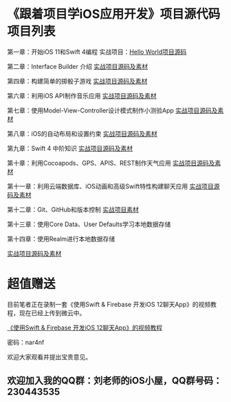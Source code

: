 # 《跟着项目学iOS应用开发》项目源代码项目列表

第一章：开始iOS 11和Swift 4编程
实战项目：[Hello World项目源码](https://github.com/liumingl/Swift-4-Tutorial-Chapter01-Hello-World)

第二章：Interface Builder 介绍
[实战项目源码及素材](https://github.com/liumingl/Swift-4-Tutorial-Chapter02)

第四章：构建简单的掷骰子游戏
[实战项目源码及素材](https://github.com/liumingl/Swift-4-Tutorial-Chapter04)

第六章：利用iOS API制作音乐应用
[实战项目源码及素材](https://github.com/liumingl/Swift-4-Tutorial-Chapter06)

第七章：使用Model-View-Controller设计模式制作小测验App
[实战项目源码及素材](https://github.com/liumingl/Swift-4-Tutorial-Chapter07)

第八章：iOS的自动布局和设置约束
[实战项目源码及素材](https://github.com/liumingl/Swift-4-Tutorial-Chapter08)

第九章：Swift 4 中阶知识
[实战项目源码及素材](https://github.com/liumingl/Swift-4-Tutorial-Chapter09)

第十章：利用Cocoapods、GPS、APIS、REST制作天气应用
[实战项目源码及素材](https://github.com/liumingl/Swift-4-Tutorial-Chapter10)

第十一章：利用云端数据库、iOS动画和高级Swift特性构建聊天应用
[实战项目源码及素材](https://github.com/liumingl/Swift-4-Tutorial-Chapter11)

第十二章：Git、GitHub和版本控制
[实战项目素材](https://github.com/liumingl/Swift-4-Tutorial-Chapter12)

第十三章：使用Core Data、User Defaults学习本地数据存储

第十四章：使用Realm进行本地数据存储

[实战项目源码及素材](https://github.com/liumingl/Swift-4-Tutorial-Chapter13-14)

# 超值赠送

目前笔者正在录制一套《使用Swift & Firebase 开发iOS 12聊天App》的视频教程，现在已经上传到微云中。

[《使用Swift & Firebase 开发iOS 12聊天App》的视频教程](https://share.weiyun.com/5WCg8hA)

密码：nar4nf

欢迎大家观看并提出宝贵意见。

## 欢迎加入我的QQ群：刘老师的iOS小屋，QQ群号码：230443535
